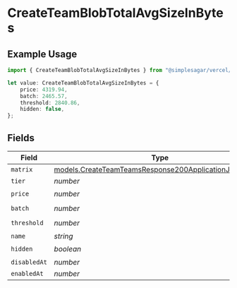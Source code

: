 # CreateTeamBlobTotalAvgSizeInBytes

## Example Usage

```typescript
import { CreateTeamBlobTotalAvgSizeInBytes } from "@simplesagar/vercel/models/createteamop.js";

let value: CreateTeamBlobTotalAvgSizeInBytes = {
    price: 4319.94,
    batch: 2465.57,
    threshold: 2840.86,
    hidden: false,
};
```

## Fields

| Field                                                                                                                  | Type                                                                                                                   | Required                                                                                                               | Description                                                                                                            |
| ---------------------------------------------------------------------------------------------------------------------- | ---------------------------------------------------------------------------------------------------------------------- | ---------------------------------------------------------------------------------------------------------------------- | ---------------------------------------------------------------------------------------------------------------------- |
| `matrix`                                                                                                               | [models.CreateTeamTeamsResponse200ApplicationJSONMatrix](../models/createteamteamsresponse200applicationjsonmatrix.md) | :heavy_minus_sign:                                                                                                     | N/A                                                                                                                    |
| `tier`                                                                                                                 | *number*                                                                                                               | :heavy_minus_sign:                                                                                                     | N/A                                                                                                                    |
| `price`                                                                                                                | *number*                                                                                                               | :heavy_check_mark:                                                                                                     | N/A                                                                                                                    |
| `batch`                                                                                                                | *number*                                                                                                               | :heavy_check_mark:                                                                                                     | N/A                                                                                                                    |
| `threshold`                                                                                                            | *number*                                                                                                               | :heavy_check_mark:                                                                                                     | N/A                                                                                                                    |
| `name`                                                                                                                 | *string*                                                                                                               | :heavy_minus_sign:                                                                                                     | N/A                                                                                                                    |
| `hidden`                                                                                                               | *boolean*                                                                                                              | :heavy_check_mark:                                                                                                     | N/A                                                                                                                    |
| `disabledAt`                                                                                                           | *number*                                                                                                               | :heavy_minus_sign:                                                                                                     | N/A                                                                                                                    |
| `enabledAt`                                                                                                            | *number*                                                                                                               | :heavy_minus_sign:                                                                                                     | N/A                                                                                                                    |